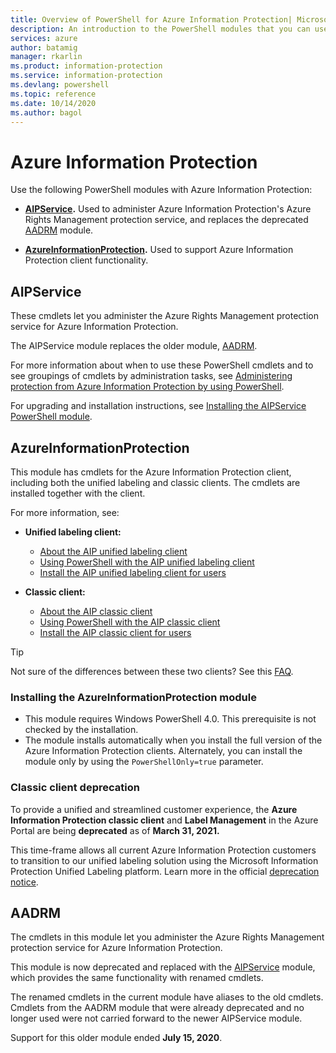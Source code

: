 ```yaml
---
title: Overview of PowerShell for Azure Information Protection| Microsoft Docs
description: An introduction to the PowerShell modules that you can use with Azure Information Protection.
services: azure
author: batamig
manager: rkarlin
ms.product: information-protection
ms.service: information-protection
ms.devlang: powershell
ms.topic: reference
ms.date: 10/14/2020
ms.author: bagol
---
```


# Azure Information Protection

Use the following PowerShell modules with Azure Information Protection: 

- **[AIPService](#aipservice).** Used to administer Azure Information Protection's Azure Rights Management protection service, and replaces the deprecated [AADRM](#aadrm) module.

- **[AzureInformationProtection](#azureinformationprotection).** Used to support Azure Information Protection client functionality.



## AIPService
    
These cmdlets let you administer the Azure Rights Management protection service for Azure Information Protection. 

The AIPService module replaces the older module, [AADRM](#aadrm).

For more information about when to use these PowerShell cmdlets and to see groupings of cmdlets by administration tasks, see [Administering protection from Azure Information Protection by using PowerShell](/information-protection/deploy-use/administer-powershell).
    
For upgrading and installation instructions, see [Installing the AIPService PowerShell module](/information-protection/deploy-use/install-powershell).
    

## AzureInformationProtection

This module has cmdlets for the Azure Information Protection client, including both the unified labeling and classic clients. The cmdlets are installed together with the client. 

For more information, see:

- **Unified labeling client:**
    - [About the AIP unified labeling client](/information-protection/rms-client/aip-clientv2)
    - [Using PowerShell with the AIP unified labeling client](/information-protection/rms-client/clientv2-admin-guide-powershell)
    - [Install the AIP unified labeling client for users](/information-protection/rms-client/clientv2-admin-guide-install)

- **Classic client:**
    - [About the AIP classic client](/information-protection/rms-client/aip-client)
    - [Using PowerShell with the AIP classic client](/information-protection/rms-client/client-admin-guide-powershell)
    - [Install the AIP classic client for users](/information-protection/rms-client/client-admin-guide-install)


> [!TIP]
> Not sure of the differences between these two clients? See this [FAQ](/azure/information-protection/faqs#whats-the-difference-between-the-azure-information-protection-client-and-the-azure-information-protection-unified-labeling-client).

### Installing the AzureInformationProtection module

- This module requires Windows PowerShell 4.0. This prerequisite is not checked by the installation. 
- The module installs automatically when you install the full version of the Azure Information Protection clients. Alternately, you can install the module only by using the `PowerShellOnly=true` parameter.

### Classic client deprecation

To provide a unified and streamlined customer experience, the **Azure Information Protection classic client** and **Label Management** in the Azure Portal are being **deprecated** as of **March 31, 2021.** 

This time-frame allows all current Azure Information Protection customers to transition to our unified labeling solution using the Microsoft Information Protection Unified Labeling platform. Learn more in the official [deprecation notice](https://aka.ms/aipclassicsunset).

## AADRM
    
The cmdlets in this module let you administer the Azure Rights Management protection service for Azure Information Protection.

This module is now deprecated and replaced with the [AIPService](#aipservice) module, which provides the same functionality with renamed cmdlets. 

The renamed cmdlets in the current module have aliases to the old cmdlets. Cmdlets from the AADRM module that were already deprecated and no longer used were not carried forward to the newer AIPService module.

Support for this older module ended **July 15, 2020**.  
